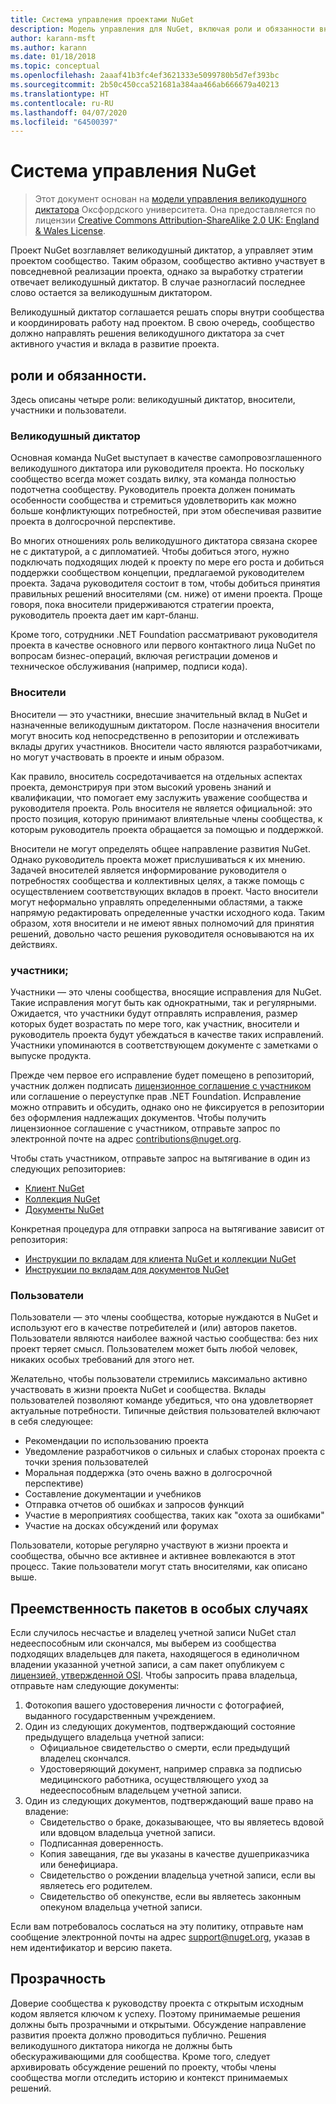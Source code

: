 ```yaml
---
title: Система управления проектами NuGet
description: Модель управления для NuGet, включая роли и обязанности вносителей, участников и пользователей.
author: karann-msft
ms.author: karann
ms.date: 01/18/2018
ms.topic: conceptual
ms.openlocfilehash: 2aaaf41b3fc4ef3621333e5099780b5d7ef393bc
ms.sourcegitcommit: 2b50c450cca521681a384aa466ab666679a40213
ms.translationtype: HT
ms.contentlocale: ru-RU
ms.lasthandoff: 04/07/2020
ms.locfileid: "64500397"
---
```

# <a name="nuget-governance"></a>Система управления NuGet

> Этот документ основан на [модели управления великодушного диктатора](http://www.oss-watch.ac.uk/resources/benevolentdictatorgovernancemodel) Оксфордского университета. Она предоставляется по лицензии [Creative Commons Attribution-ShareAlike 2.0 UK: England & Wales License](http://creativecommons.org/licenses/by-sa/2.0/uk/).

Проект NuGet возглавляет великодушный диктатор, а управляет этим проектом сообщество. Таким образом, сообщество активно участвует в повседневной реализации проекта, однако за выработку стратегии отвечает великодушный диктатор. В случае разногласий последнее слово остается за великодушным диктатором.

Великодушный диктатор соглашается решать споры внутри сообщества и координировать работу над проектом. В свою очередь, сообщество должно направлять решения великодушного диктатора за счет активного участия и вклада в развитие проекта.

## <a name="roles-and-responsibilities"></a>роли и обязанности.

Здесь описаны четыре роли: великодушный диктатор, вносители, участники и пользователи.

### <a name="benevolent-dictator"></a>Великодушный диктатор

Основная команда NuGet выступает в качестве самопровозглашенного великодушного диктатора или руководителя проекта. Но поскольку сообщество всегда может создать вилку, эта команда полностью подотчетна сообществу. Руководитель проекта должен понимать особенности сообщества и стремиться удовлетворить как можно больше конфликтующих потребностей, при этом обеспечивая развитие проекта в долгосрочной перспективе.

Во многих отношениях роль великодушного диктатора связана скорее не с диктатурой, а с дипломатией. Чтобы добиться этого, нужно подключать подходящих людей к проекту по мере его роста и добиться поддержки сообществом концепции, предлагаемой руководителем проекта. Задача руководителя состоит в том, чтобы добиться принятия правильных решений вносителями (см. ниже) от имени проекта. Проще говоря, пока вносители придерживаются стратегии проекта, руководитель проекта дает им карт-бланш.

Кроме того, сотрудники .NET Foundation рассматривают руководителя проекта в качестве основного или первого контактного лица NuGet по вопросам бизнес-операций, включая регистрации доменов и техническое обслуживания (например, подписи кода).

### <a name="committers"></a>Вносители

Вносители — это участники, внесшие значительный вклад в NuGet и назначенные великодушным диктатором. После назначения вносители могут вносить код непосредственно в репозитории и отслеживать вклады других участников. Вносители часто являются разработчиками, но могут участвовать в проекте и иным образом.

Как правило, вноситель сосредотачивается на отдельных аспектах проекта, демонстрируя при этом высокий уровень знаний и квалификации, что помогает ему заслужить уважение сообщества и руководителя проекта. Роль вносителя не является официальной: это просто позиция, которую принимают влиятельные члены сообщества, к которым руководитель проекта обращается за помощью и поддержкой.

Вносители не могут определять общее направление развития NuGet. Однако руководитель проекта может прислушиваться к их мнению. Задачей вносителей является информирование руководителя о потребностях сообщества и коллективных целях, а также помощь с осуществлением соответствующих вкладов в проект. Часто вносители могут неформально управлять определенными областями, а также напрямую редактировать определенные участки исходного кода. Таким образом, хотя вносители и не имеют явных полномочий для принятия решений, довольно часто решения руководителя основываются на их действиях.

### <a name="contributors"></a>участники;

Участники — это члены сообщества, вносящие исправления для NuGet. Такие исправления могут быть как однократными, так и регулярными. Ожидается, что участники будут отправлять исправления, размер которых будет возрастать по мере того, как участник, вносители и руководитель проекта будут убеждаться в качестве таких исправлений. Участники упоминаются в соответствующем документе с заметками о выпуске продукта.

Прежде чем первое его исправление будет помещено в репозиторий, участник должен подписать [лицензионное соглашение с участником](http://en.wikipedia.org/wiki/Contributor_License_Agreement) или соглашение о переуступке прав .NET Foundation. Исправление можно отправить и обсудить, однако оно не фиксируется в репозитории без оформления надлежащих документов. Чтобы получить лицензионное соглашение с участником, отправьте запрос по электронной почте на адрес [contributions@nuget.org](mailto:contributions@nuget.org).

Чтобы стать участником, отправьте запрос на вытягивание в один из следующих репозиториев:

- [Клиент NuGet](https://github.com/NuGet/NuGet.Client)
- [Коллекция NuGet](https://github.com/nuget/nugetgallery)
- [Документы NuGet](https://github.com/nuget/nugetdocs)

Конкретная процедура для отправки запроса на вытягивание зависит от репозитория:

- [Инструкции по вкладам для клиента NuGet и коллекции NuGet](https://github.com/NuGet/Home/wiki/Contributing-to-NuGet)
- [Инструкции по вкладам для документов NuGet](https://github.com/NuGet/NuGetDocs/wiki/Contributing-to-NuGet-Documentation)

### <a name="users"></a>Пользователи

Пользователи — это члены сообщества, которые нуждаются в NuGet и используют его в качестве потребителей и (или) авторов пакетов. Пользователи являются наиболее важной частью сообщества: без них проект теряет смысл. Пользователем может быть любой человек, никаких особых требований для этого нет.

Желательно, чтобы пользователи стремились максимально активно участвовать в жизни проекта NuGet и сообщества. Вклады пользователей позволяют команде убедиться, что она удовлетворяет актуальные потребности. Типичные действия пользователей включают в себя следующее:

- Рекомендации по использованию проекта
- Уведомление разработчиков о сильных и слабых сторонах проекта с точки зрения пользователей
- Моральная поддержка (это очень важно в долгосрочной перспективе)
- Составление документации и учебников
- Отправка отчетов об ошибках и запросов функций
- Участие в мероприятиях сообщества, таких как "охота за ошибками"
- Участие на досках обсуждений или форумах

Пользователи, которые регулярно участвуют в жизни проекта и сообщества, обычно все активнее и активнее вовлекаются в этот процесс. Такие пользователи могут стать вносителями, как описано выше.

## <a name="package-succession-under-special-circumstances"></a>Преемственность пакетов в особых случаях

Если случилось несчастье и владелец учетной записи NuGet стал недееспособным или скончался, мы выберем из сообщества подходящих владельцев для пакета, находящегося в единоличном владении указанной учетной записи, а сам пакет опубликуем с [лицензией, утвержденной OSI](https://opensource.org/licenses/alphabetical). Чтобы запросить права владельца, отправьте нам следующие документы:

1. Фотокопия вашего удостоверения личности с фотографией, выданного государственным учреждением.
1. Один из следующих документов, подтверждающий состояние предыдущего владельца учетной записи: 
    - Официальное свидетельство о смерти, если предыдущий владелец скончался.
    - Удостоверяющий документ, например справка за подписью медицинского работника, осуществляющего уход за недееспособным владельцем учетной записи.
1. Один из следующих документов, подтверждающий ваше право на владение: 
    - Свидетельство о браке, доказывающее, что вы являетесь вдовой или вдовцом владельца учетной записи.
    - Подписанная доверенность.
    - Копия завещания, где вы указаны в качестве душеприказчика или бенефициара.
    - Свидетельство о рождении владельца учетной записи, если вы являетесь его родителем.
    - Свидетельство об опекунстве, если вы являетесь законным опекуном владельца учетной записи.

Если вам потребовалось сослаться на эту политику, отправьте нам сообщение электронной почты на адрес [support@nuget.org](mailto:support@nuget.org), указав в нем идентификатор и версию пакета.

## <a name="transparency"></a>Прозрачность

Доверие сообщества к руководству проекта с открытым исходным кодом является ключом к успеху. Поэтому принимаемые решения должны быть прозрачными и открытыми. Обсуждение направление развития проекта должно проводиться публично. Решения великодушного диктатора никогда не должны быть обескураживающими для сообщества. Кроме того, следует архивировать обсуждение решений по проекту, чтобы члены сообщества могли отследить историю и контекст принимаемых решений.
